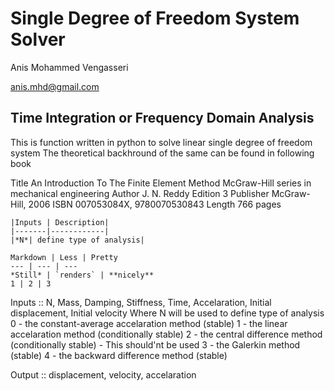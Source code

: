 # Single Degree of Freedom System Solver 

Anis Mohammed Vengasseri

anis.mhd@gmail.com

## Time Integration or Frequency Domain Analysis 
This is function written in python to solve linear single degree of freedom system
The theoretical backhround of the same can be found in following book

Title	An Introduction To The Finite Element Method
McGraw-Hill series in mechanical engineering
Author	J. N. Reddy
Edition	3
Publisher	McGraw-Hill, 2006
ISBN	007053084X, 9780070530843
Length	766 pages

	|Inputs | Description|
	|-------|------------|
	|*N*| define type of analysis|

	Markdown | Less | Pretty
	--- | --- | ---
	*Still* | `renders` | **nicely**
	1 | 2 | 3

Inputs		:: N, Mass, Damping, Stiffness, Time, Accelaration, Initial displacement, Initial velocity
Where N will be used to define type of analysis
	0 - the constant-average accelaration method (stable)
	1 - the linear accelaration method (conditionally stable)
	2 - the central difference method (conditionally stable) - This should'nt be used
	3 - the Galerkin method (stable)
	4 - the backward difference method (stable)

Output		:: displacement, velocity, accelaration